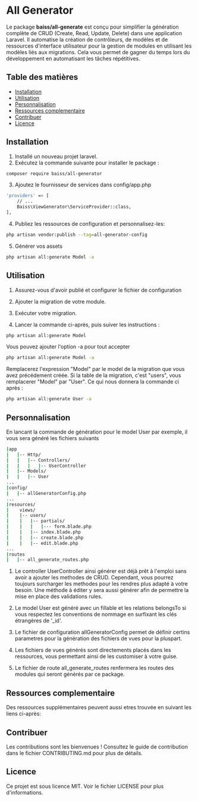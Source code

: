 # All Generator

<!-- [![Version](https://img.shields.io/badge/version-1.0.0-blue.svg)](https://semver.org)
[![License](https://img.shields.io/badge/license-MIT-blue.svg)](https://opensource.org/licenses/MIT) -->

Le package **baiss/all-generate** est conçu pour simplifier la génération complète de CRUD (Create, Read, Update, Delete) dans une application Laravel. Il automatise la création de contrôleurs, de modèles et de ressources d'interface utilisateur pour la gestion de modules en utilisant les modèles liés aux migrations. Cela vous permet de gagner du temps lors du développement en automatisant les tâches répétitives.

## Table des matières

- [Installation](#installation)
- [Utilisation](#utilisation)
- [Personnalisation](#personnalisation)
- [Ressources complementaire](#ressources-complementaire)
- [Contribuer](#contribuer)
- [Licence](#licence)

## Installation

1. Installé un nouveau projet laravel.
2. Exécutez la commande suivante pour installer le package :

```bash
composer require baiss/all-generator
```

3. Ajoutez le fournisseur de services dans config/app.php

```bash
'providers' => [
    // ...
    Baiss\ViewGenerator\ServiceProvider::class,
],
```

4. Publiez les ressources de configuration et personnalisez-les:


```bash
php artisan vendor:publish --tag=all-generator-config
```

5. Générer vos assets

```bash
php artisan all:generate Model -a
```


## Utilisation

1. Assurez-vous d'avoir publié et configurer le fichier de configuration

2. Ajouter la migration de votre module.

3. Exécuter votre migration.

4. Lancer la commande ci-après, puis suiver les instructions :


```bash
php artisan all:generate Model
```

Vous pouvez ajouter l'option -a pour tout accepter

```bash
php artisan all:generate Model -a
```

Remplacerez l'expression "Model" par le model de la migration que vous avez précédement créée. Si la table de la migration, c'est "users", vous remplacerer "Model" par "User". Ce qui nous donnera la commande ci après :

```bash
php artisan all:generate User -a
```

## Personnalisation

En lancant la commande de génération pour le model User par exemple, il vous sera généré les fichiers suivants

```bash
|app
|   |-- Http/
|   |   |-- Controllers/
|   |   |   |-- UserController
|   |-- Models/
|   |   |-- User
...
|config/
|   |-- allGeneratorConfig.php
...
|resources/
|    views/
|    |-- users/
|    |   |-- partials/
|    |   |   |--- form.blade.php
|    |   |-- index.blade.php
|    |   |-- create.blade.php
|    |   |-- edit.blade.php
...
|routes
|   |-- all_generate_routes.php

```

1. Le controller UserController ainsi générer est déjà prêt à l'emploi sans avoir a ajouter les methodes de CRUD. Cependant, vous pourrez toujours surcharger les methodes pour les rendres plus adapté à votre besoin. Une méthode à éditer y sera aussi générer afin de permettre la mise en place des validations rules.

2. Le model User est généré avec un fillable et les relations belongsTo si vous respectez les conventions de nommage en surfixant les clés étrangères de '_id'.

3. Le fichier de configuration allGeneratorConfig permet de définir certins parametres pour la génération des fichiers de vues pour la pluspart.

4. Les fichiers de vues générés sont directements placés dans les ressources, vous permettant ainsi de les customiser à votre guise.

5. Le fichier de route all_generate_routes renfermera les routes des modules qui seront générés par ce package.

## Ressources complementaire

Des ressources supplémentaires peuvent aussi etres trouvée en suivant les liens ci-après:

<!-- - [Powerful dependency injection container](https://laravel.com/docs/container).
- [Powerful dependency injection container](https://laravel.com/docs/container). -->

## Contribuer

Les contributions sont les bienvenues ! Consultez le guide de contribution dans le fichier CONTRIBUTING.md pour plus de détails.

## Licence

Ce projet est sous licence MIT. Voir le fichier LICENSE pour plus d'informations.